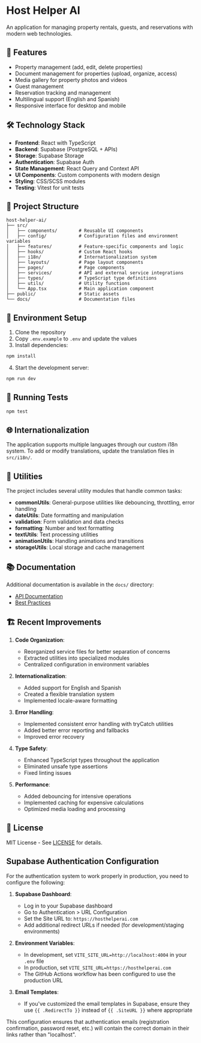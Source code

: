 # Host Helper AI

An application for managing property rentals, guests, and reservations with modern web technologies.

## 🚀 Features

- Property management (add, edit, delete properties)
- Document management for properties (upload, organize, access)
- Media gallery for property photos and videos
- Guest management
- Reservation tracking and management
- Multilingual support (English and Spanish)
- Responsive interface for desktop and mobile

## 🛠️ Technology Stack

- **Frontend**: React with TypeScript
- **Backend**: Supabase (PostgreSQL + APIs)
- **Storage**: Supabase Storage
- **Authentication**: Supabase Auth
- **State Management**: React Query and Context API
- **UI Components**: Custom components with modern design
- **Styling**: CSS/SCSS modules
- **Testing**: Vitest for unit tests

## 📂 Project Structure

```
host-helper-ai/
├── src/
│   ├── components/        # Reusable UI components
│   ├── config/            # Configuration files and environment variables
│   ├── features/          # Feature-specific components and logic
│   ├── hooks/             # Custom React hooks
│   ├── i18n/              # Internationalization system
│   ├── layouts/           # Page layout components
│   ├── pages/             # Page components
│   ├── services/          # API and external service integrations
│   ├── types/             # TypeScript type definitions
│   ├── utils/             # Utility functions
│   └── App.tsx            # Main application component
├── public/                # Static assets
└── docs/                  # Documentation files
```

## 🔧 Environment Setup

1. Clone the repository
2. Copy `.env.example` to `.env` and update the values
3. Install dependencies:

```bash
npm install
```

4. Start the development server:

```bash
npm run dev
```

## 🧪 Running Tests

```bash
npm test
```

## 🌐 Internationalization

The application supports multiple languages through our custom i18n system. To add or modify translations, update the translation files in `src/i18n/`.

## 🧰 Utilities

The project includes several utility modules that handle common tasks:

- **commonUtils**: General-purpose utilities like debouncing, throttling, error handling
- **dateUtils**: Date formatting and manipulation
- **validation**: Form validation and data checks
- **formatting**: Number and text formatting
- **textUtils**: Text processing utilities
- **animationUtils**: Handling animations and transitions
- **storageUtils**: Local storage and cache management

## 📚 Documentation

Additional documentation is available in the `docs/` directory:

- [API Documentation](docs/API.md)
- [Best Practices](docs/BEST_PRACTICES.md)

## 🏗️ Recent Improvements

1. **Code Organization**:
   - Reorganized service files for better separation of concerns
   - Extracted utilities into specialized modules
   - Centralized configuration in environment variables

2. **Internationalization**:
   - Added support for English and Spanish
   - Created a flexible translation system
   - Implemented locale-aware formatting

3. **Error Handling**:
   - Implemented consistent error handling with tryCatch utilities
   - Added better error reporting and fallbacks
   - Improved error recovery

4. **Type Safety**:
   - Enhanced TypeScript types throughout the application
   - Eliminated unsafe type assertions
   - Fixed linting issues

5. **Performance**:
   - Added debouncing for intensive operations
   - Implemented caching for expensive calculations
   - Optimized media loading and processing

## 📜 License

MIT License - See [LICENSE](LICENSE) for details.

## Supabase Authentication Configuration

For the authentication system to work properly in production, you need to configure the following:

1. **Supabase Dashboard**:
   - Log in to your Supabase dashboard
   - Go to Authentication > URL Configuration
   - Set the Site URL to: `https://hosthelperai.com`
   - Add additional redirect URLs if needed (for development/staging environments)

2. **Environment Variables**:
   - In development, set `VITE_SITE_URL=http://localhost:4004` in your `.env` file
   - In production, set `VITE_SITE_URL=https://hosthelperai.com` 
   - The GitHub Actions workflow has been configured to use the production URL

3. **Email Templates**:
   - If you've customized the email templates in Supabase, ensure they use `{{ .RedirectTo }}` instead of `{{ .SiteURL }}` where appropriate

This configuration ensures that authentication emails (registration confirmation, password reset, etc.) will contain the correct domain in their links rather than "localhost".
